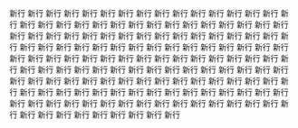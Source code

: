 新行
新行
新行
新行
新行
新行
新行
新行
新行
新行
新行
新行
新行
新行
新行
新行
新行
新行
新行
新行
新行
新行
新行
新行
新行
新行
新行
新行
新行
新行
新行
新行
新行
新行
新行
新行
新行
新行
新行
新行
新行
新行
新行
新行
新行
新行
新行
新行
新行
新行
新行
新行
新行
新行
新行
新行
新行
新行
新行
新行
新行
新行
新行
新行
新行
新行
新行
新行
新行
新行
新行
新行
新行
新行
新行
新行
新行
新行
新行
新行
新行
新行
新行
新行
新行
新行
新行
新行
新行
新行
新行
新行
新行
新行
新行
新行
新行
新行
新行
新行
新行
新行
新行
新行
新行
新行
新行
新行
新行
新行
新行
新行
新行
新行
新行
新行
新行
新行
新行
新行
新行
新行
新行
新行
新行
新行
新行
新行
新行
新行
新行
新行
新行
新行
新行
新行
新行
新行
新行
新行
新行
新行
新行
新行
新行
新行
新行
新行
新行
